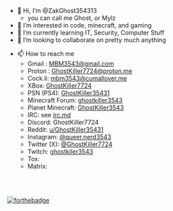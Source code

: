 - 👋 Hi, I’m @ZakGhost354313
  - you can call me Ghost, or Mylz
- 👀 I’m interested in code, minecraft, and gaming
- 🌱 I’m currently learning IT, Security, Computer Stuff
- 💞️ I’m looking to collaborate on pretty much anything
<!--- Send Me Money:
  - Bitcoin: 3BMpvQ3xmdSfK36N2YiVhWPAR9uNgnX9qW
  - Monero: 44NAgif7e2LXz6rNHYkwjhCWNxQDX9reB2Wdsk4EQrBoSpWrFyaWWpKYMvTbERes98VyPzLPgFMC8YmKCpuSoS8hKddiXzD
  - Ether (Ethereum): 0x57bc0FfdDb13a1E3414F5e0edB701783878b7154
  - Cronos: 0x57bc0FfdDb13a1E3414F5e0edB701783878b7154
  - FIO Handle: ghostkiller7724@opera -->
- 📫 How to reach me 
  - Gmail :                 [MBM3543@gmail.com](mailto:mbm3543@gmail.com)
  - Proton :                [GhostKiller7724@proton.me](mailto:ghostkiller7724@proton.me)
  - Cock.li:                [mbm3543@cumallover.me](mailto:mbm3543@cumallover.me)
  - XBox:                   [GhostKiller7724](https://account.xbox.com/Profile?Gamertag=GhostKiller7724)
  - PSN (PS4):              [GhostKiller35431](https://psnprofiles.com/GhostKiller35431)
  - Minecraft Forum:        [ghostkiller3543](https://www.minecraftforum.net/members/ghostkiler3543)
  - Planet Minecraft:       [GhostKiller3543](https://www.planetminecraft.com/member/ghostkiller3543/)
  - IRC: see [irc.md](./irc.md)
  - Discord:                GhostKiller7724
  - Reddit:                 [u/GhostKiller35431](https://www.reddit.com/user/GhostKiller35431)
  - Instagram:              [@queer.nerd3543](https://www.instagram.com/queer.nerd3543/)
  - Twitter (X):            [@GhostKiller7724](https://twitter.com/GhostKiller7724)
  - Twitch:                 [ghostkiler3543](https://www.twitch.tv/ghostkiler3543)
  - Tox: 
  - Matrix:
<br/>
<br/>

[![forthebadge](https://forthebadge.com/images/badges/does-not-contain-treenuts.svg)](https://forthebadge.com)


<!---
ZakGhost354313/ZakGhost354313 is a ✨ special ✨ repository because its `README.md` (this file) appears on your GitHub profile.
You can click the Preview link to take a look at your changes.
--->
